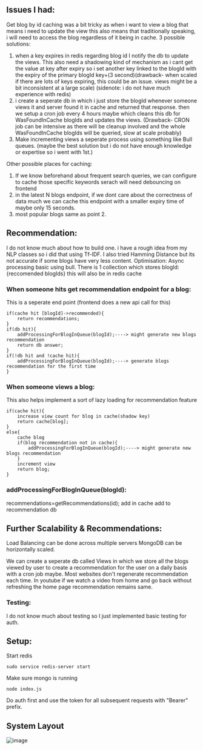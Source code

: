 ## Issues I had:
Get blog by id caching was a bit tricky as when i want to view a blog that means i need to update the view this also means that traditionally speaking, i will need to access the blog regardless 
of it being in cache.
3 possible solutions:
1. when a key expires in redis regarding blog id I notify the db to update the views. This also need
 a shadowing kind of mechanism as i cant get the value at key after expiry so i set another key 
 linked to the blogId with the expiry of the primary blogId key+(3 second)(drawback- when scaled if there are lots of keys expiring, this could be an issue. views might be a bit inconsistent at a large scale) (sidenote: i do not have much experience with redis)
2. i create a seperate db in which i just store the blogId whenever someone views it and server found it in cache and returned that response. then we setup a cron job every 4 hours maybe which cleans this db for WasFoundInCache blogIds and updates the views. (Drawback- CRON job can be intensive as there will be cleanup involved and the whole WasFoundInCache blogIds will be queried, slow at scale probably)
3. Make incrementing views a seperate process using something like Bull queues. (maybe the best solution but i do not have enough knowledge or expertise so i went with 1st.)

Other possible places for caching:
1. If we know beforehand about frequent search queries, we can configure to cache those specific keywords
serach will need debouncing on frontend
2. in the latest N blogs endpoint, if we dont care about the correctness of data much we can cache this endpoint with a smaller expiry time of maybe only 15 seconds.
3. most popular blogs same as point 2.

## Recommendation:
I do not know much about how to build one. i have a rough idea from my NLP classes so i did that using Tf-IDF. I also tried Hamming Distance but its not accurate if some blogs have very less content.
Optimisation: Async processing basic using bull.
There is 1 collection which stores blogId: {reccomended blogIds}
this will also be in redis cache

### When someone hits get recommendation endpoint for a blog:
This is a seperate end point (frontend does a new api call for this)
```
if(cache hit [blogId]->recommended){
    return recommendations;
}
if(db hit){
    addProcessingForBlogInQueue(blogId);----> might generate new blogs recommendation
    return db answer;
}
if(!db hit and !cache hit){
    addProcessingForBlogInQueue(blogId);----> generate blogs recommendation for the first time
}
```

### When someone views a blog:
This also helps implement a sort of lazy loading for recommendation feature
```
if(cache hit){
    increase view count for blog in cache(shadow key)
    return cache[blog];
}
else{
    cache blog
    if(blog recommendation not in cache){
        addProcessingForBlogInQueue(blogId);----> might generate new blogs recommendation
    }
    increment view
    return blog;
}
```
### addProcessingForBlogInQueue(blogId):
recommendations=getRecommendations(id);
add in cache
add to recommendation db

## Further Scalability & Recommendations:

Load Balancing can be done across multiple servers
MongoDB can be horizontally scaled.

We can create a seperate db called Views in which we store all the blogs viewed by user to create a recommendation for the user on a daily basis with a cron job maybe. Most websites don't regenerate recommendation each time. In youtube if we watch a video from home and go back without refreshing the home page recommendation remains same.

### Testing:
I do not know much about testing so I just implemented basic testing for auth.

## Setup:
Start redis
```
sudo service redis-server start
```
Make sure mongo is running
```
node index.js
```
Do auth first and use the token for all subsequent requests with "Bearer" prefix.
## System Layout
![image](https://github.com/hitenSharma17/blog-crud/assets/142577930/7339ed9b-72c5-4539-91c9-2a785610518a)
